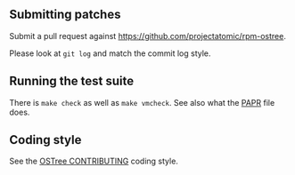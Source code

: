 Submitting patches
------------------

Submit a pull request against <https://github.com/projectatomic/rpm-ostree>.

Please look at `git log` and match the commit log style.

Running the test suite
----------------------

There is `make check` as well as `make vmcheck`. See also what
the [PAPR](papr.yml) file does.

Coding style
------------

See the [OSTree CONTRIBUTING](https://ostree.readthedocs.io/en/latest/CONTRIBUTING/)
coding style.
